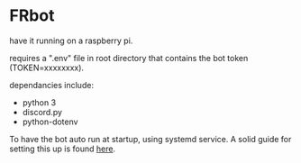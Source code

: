 # FRbot
 
have it running on a raspberry pi.

requires a ".env" file in root directory that contains the bot token (TOKEN=xxxxxxxx).

dependancies include:
- python 3
- discord.py
- python-dotenv

To have the bot auto run at startup, using systemd service.
A solid guide for setting this up is found [here](https://blog.merzlabs.com/posts/python-autostart-systemd/).

